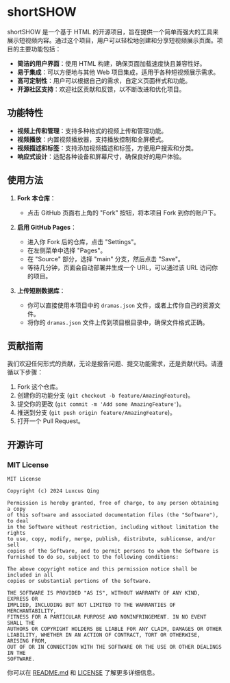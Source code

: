 # shortSHOW

shortSHOW 是一个基于 HTML 的开源项目，旨在提供一个简单而强大的工具来展示短视频内容。通过这个项目，用户可以轻松地创建和分享短视频展示页面。项目的主要功能包括：

- **简洁的用户界面**：使用 HTML 构建，确保页面加载速度快且兼容性好。
- **易于集成**：可以方便地与其他 Web 项目集成，适用于各种短视频展示需求。
- **高可定制性**：用户可以根据自己的需求，自定义页面样式和功能。
- **开源社区支持**：欢迎社区贡献和反馈，以不断改进和优化项目。

## 功能特性

- **视频上传和管理**：支持多种格式的视频上传和管理功能。
- **视频播放**：内置视频播放器，支持播放控制和全屏模式。
- **视频描述和标签**：支持添加视频描述和标签，方便用户搜索和分类。
- **响应式设计**：适配各种设备和屏幕尺寸，确保良好的用户体验。

## 使用方法

1. **Fork 本仓库**：
   - 点击 GitHub 页面右上角的 "Fork" 按钮，将本项目 Fork 到你的账户下。

2. **启用 GitHub Pages**：
   - 进入你 Fork 后的仓库，点击 "Settings"。
   - 在左侧菜单中选择 "Pages"。
   - 在 "Source" 部分，选择 "main" 分支，然后点击 "Save"。
   - 等待几分钟，页面会自动部署并生成一个 URL，可以通过该 URL 访问你的项目。

3. **上传短剧数据库**：
   - 你可以直接使用本项目中的 `dramas.json` 文件，或者上传你自己的资源文件。
   - 将你的 `dramas.json` 文件上传到项目根目录中，确保文件格式正确。

## 贡献指南

我们欢迎任何形式的贡献，无论是报告问题、提交功能需求，还是贡献代码。请遵循以下步骤：

1. Fork 这个仓库。
2. 创建你的功能分支 (`git checkout -b feature/AmazingFeature`)。
3. 提交你的更改 (`git commit -m 'Add some AmazingFeature'`)。
4. 推送到分支 (`git push origin feature/AmazingFeature`)。
5. 打开一个 Pull Request。

## 开源许可

### MIT License

```
MIT License

Copyright (c) 2024 Luxcus Qing

Permission is hereby granted, free of charge, to any person obtaining a copy
of this software and associated documentation files (the "Software"), to deal
in the Software without restriction, including without limitation the rights
to use, copy, modify, merge, publish, distribute, sublicense, and/or sell
copies of the Software, and to permit persons to whom the Software is
furnished to do so, subject to the following conditions:

The above copyright notice and this permission notice shall be included in all
copies or substantial portions of the Software.

THE SOFTWARE IS PROVIDED "AS IS", WITHOUT WARRANTY OF ANY KIND, EXPRESS OR
IMPLIED, INCLUDING BUT NOT LIMITED TO THE WARRANTIES OF MERCHANTABILITY,
FITNESS FOR A PARTICULAR PURPOSE AND NONINFRINGEMENT. IN NO EVENT SHALL THE
AUTHORS OR COPYRIGHT HOLDERS BE LIABLE FOR ANY CLAIM, DAMAGES OR OTHER
LIABILITY, WHETHER IN AN ACTION OF CONTRACT, TORT OR OTHERWISE, ARISING FROM,
OUT OF OR IN CONNECTION WITH THE SOFTWARE OR THE USE OR OTHER DEALINGS IN THE
SOFTWARE.
```

你可以在 [README.md](https://github.com/zhikanyeye/shortSHOW/blob/main/README.md) 和 [LICENSE](https://github.com/zhikanyeye/shortSHOW/blob/main/LICENSE) 了解更多详细信息。
